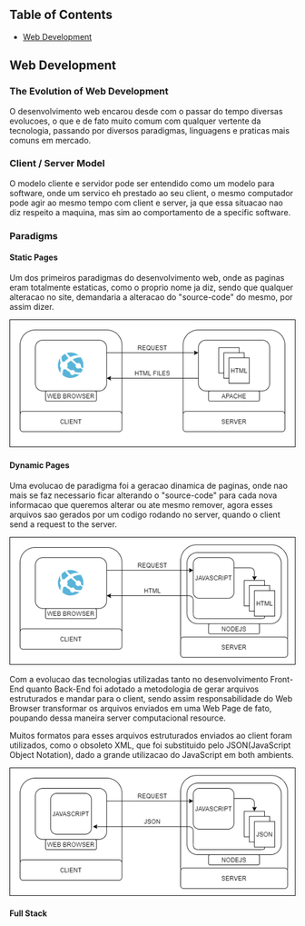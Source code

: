 ## Table of Contents

- [Web Development](#web-development)

## Web Development

### The Evolution of Web Development

O desenvolvimento web encarou desde com o passar do tempo diversas evolucoes, o que e de fato muito comum com qualquer vertente da tecnologia, passando por diversos paradigmas, linguagens e praticas mais comuns em mercado.

### Client / Server Model

O modelo cliente e servidor pode ser entendido como um modelo para software, onde um servico eh prestado ao seu client, o mesmo computador pode agir ao mesmo tempo com client e server, ja que essa situacao nao diz respeito a maquina, mas sim ao comportamento de a specific software.

### Paradigms

#### Static Pages

Um dos primeiros paradigmas do desenvolvimento web, onde as paginas eram totalmente estaticas, como o proprio nome ja diz, sendo que qualquer alteracao no site, demandaria a alteracao do "source-code" do mesmo, por assim dizer.

![Static Pages Visualization](../../images/staticpages.png "Static Pages Visualizatio")

#### Dynamic Pages

Uma evolucao de paradigma foi a geracao dinamica de paginas, onde nao mais se faz necessario ficar alterando o "source-code" para cada nova informacao que queremos alterar ou ate mesmo remover, agora esses arquivos sao gerados por um codigo rodando no server, quando o client send a request to the server.

![Dynamic Pages Visualization](../../images/dynamicpages1.png "Dynamic Pages Visualization")

Com a evolucao das tecnologias utilizadas tanto no desenvolvimento Front-End quanto Back-End foi adotado a metodologia de gerar arquivos estruturados e mandar para o client, sendo assim responsabilidade do Web Browser transformar os arquivos enviados em uma Web Page de fato, poupando dessa maneira server computacional resource.

Muitos formatos para esses arquivos estruturados enviados ao client foram utilizados, como o obsoleto XML, que foi substituido pelo JSON(JavaScript Object Notation), dado a grande utilizacao do JavaScript em both ambients.

![Dynamic Pages Visualization](../../images/dynamicpages2.png "Dynamic Pages Visualization")

#### Full Stack
